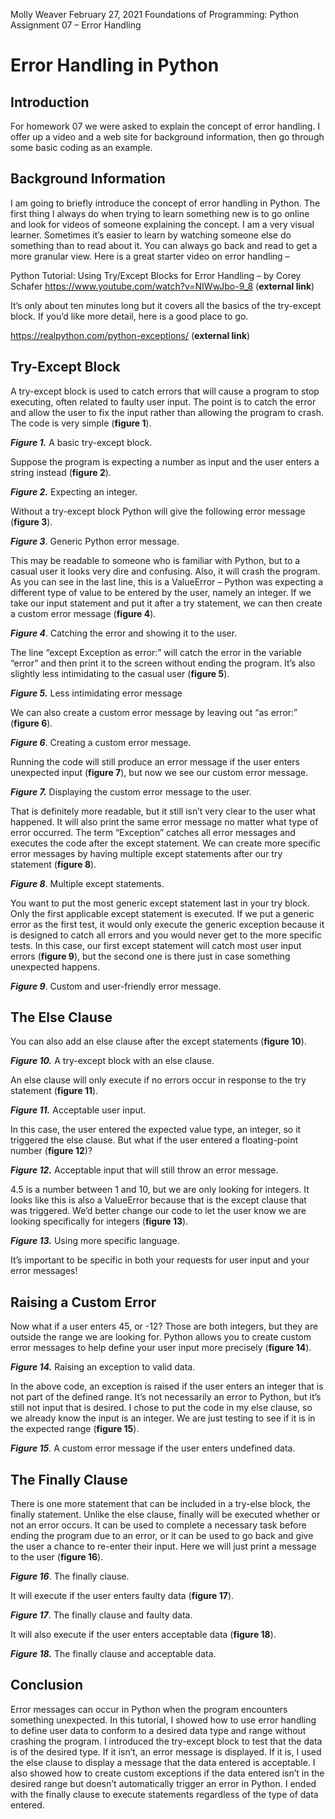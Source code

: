 Molly Weaver
February 27, 2021
Foundations of Programming: Python
Assignment 07 – Error Handling

# Error Handling in Python

## Introduction
For homework 07 we were asked to explain the concept of error handling.  I offer up a video and a web site for background information, then go through some basic coding as an example.

## Background Information
I am going to briefly introduce the concept of error handling in Python.  The first thing I always do when trying to learn something new is to go online and look for videos of someone explaining the concept.  I am a very visual learner.  Sometimes it’s easier to learn by watching someone else do something than to read about it.  You can always go back and read to get a more granular view.  Here is a great starter video on error handling – 

Python Tutorial: Using Try/Except Blocks for Error Handling – by Corey Schafer
https://www.youtube.com/watch?v=NIWwJbo-9_8 (**external link**)

It’s only about ten minutes long but it covers all the basics of the try-except block.  If you’d like more detail, here is a good place to go.

https://realpython.com/python-exceptions/ (**external link**)

## Try-Except Block
A try-except block is used to catch errors that will cause a program to stop executing, often related to faulty user input. The point is to catch the error and allow the user to fix the input rather than allowing the program to crash.  The code is very simple (**figure 1**).



***Figure 1.***  A basic try-except block.

Suppose the program is expecting a number as input and the user enters a string instead (**figure 2**).



***Figure 2.***  Expecting an integer.

Without a try-except block Python will give the following error message (**figure 3**).



***Figure 3***.  Generic Python error message.

This may be readable to someone who is familiar with Python, but to a casual user it looks very dire and confusing.  Also, it will crash the program.  As you can see in the last line, this is a ValueError – Python was expecting a different type of value to be entered by the user, namely an integer.  If we take our input statement and put it after a try statement, we can then create a custom error message (**figure 4**).



***Figure 4***.  Catching the error and showing it to the user.

The line “except Exception as error:” will catch the error in the variable “error” and then print it to the screen without ending the program.  It’s also slightly less intimidating to the casual user (**figure 5**).



***Figure 5.***  Less intimidating error message

We can also create a custom error message by leaving out “as error:” (**figure 6**).



***Figure 6***. Creating a custom error message.

Running the code will still produce an error message if the user enters unexpected input (**figure 7**), but now we see our custom error message.



***Figure 7.***  Displaying the custom error message to the user.

That is definitely more readable, but it still isn’t very clear to the user what happened.  It will also print the same error message no matter what type of error occurred.  The term “Exception” catches all error messages and executes the code after the except statement.  We can create more specific error messages by having multiple except statements after our try statement (**figure 8**).  



***Figure 8***.  Multiple except statements.

You want to put the most generic except statement last in your try block.  Only the first applicable except statement is executed.  If we put a generic error as the first test, it would only execute the generic exception because it is designed to catch all errors and you would never get to the more specific tests.  In this case, our first except statement will catch most user input errors (**figure 9**), but the second one is there just in case something unexpected happens.



***Figure 9***.  Custom and user-friendly error message.

## The Else Clause
You can also add an else clause after the except statements (**figure 10**).



***Figure 10.***  A try-except block with an else clause.

An else clause will only execute if no errors occur in response to the try statement (**figure 11**).



***Figure 11.*** Acceptable user input.

In this case, the user entered the expected value type, an integer, so it triggered the else clause.  But what if the user entered a floating-point number (**figure 12**)?



***Figure 12.***  Acceptable input that will still throw an error message.

4.5 is a number between 1 and 10, but we are only looking for integers.  It looks like this is also a ValueError because that is the except clause that was triggered.  We’d better change our code to let the user know we are looking specifically for integers (**figure 13**).



***Figure 13.***  Using more specific language.

It’s important to be specific in both your requests for user input and your error messages!

## Raising a Custom Error
Now what if a user enters 45, or -12?  Those are both integers, but they are outside the range we are looking for.  Python allows you to create custom error messages to help define your user input more precisely (**figure 14**).



***Figure 14.***  Raising an exception to valid data.

In the above code, an exception is raised if the user enters an integer that is not part of the defined range.  It’s not necessarily an error to Python, but it’s still not input that is desired.  I chose to put the code in my else clause, so we already know the input is an integer.  We are just testing to see if it is in the expected range (**figure 15**).



***Figure 15***.  A custom error message if the user enters undefined data.

## The Finally Clause
There is one more statement that can be included in a try-else block, the finally statement.  Unlike the else clause, finally will be executed whether or not an error occurs.  It can be used to complete a necessary task before ending the program due to an error, or it can be used to go back and give the user a chance to re-enter their input.  Here we will just print a message to the user (**figure 16**).



***Figure 16***.  The finally clause.

It will execute if the user enters faulty data (**figure 17**).



***Figure 17***.  The finally clause and faulty data.

It will also execute if the user enters acceptable data (**figure 18**).



***Figure 18.***  The finally clause and acceptable data.

## Conclusion
Error messages can occur in Python when the program encounters something unexpected.  In this tutorial, I showed how to use error handling to define user data to conform to a desired data type and range without crashing the program.  I introduced the try-except block to test that the data is of the desired type.  If it isn’t, an error message is displayed.  If it is, I used the else clause to display a message that the data entered is acceptable.  I also showed how to create custom exceptions if the data entered isn’t in the desired range but doesn’t automatically trigger an error in Python.  I ended with the finally clause to execute statements regardless of the type of data entered.


